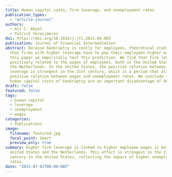 ```yaml
---
title: Human capital costs, firm leverage, and unemployment rates
publication_types:
  - "article-journal"
authors:
  - Ali C. Akyol
  - Patrick Verwijmeren
doi: https://doi.org/10.1016/j.jfi.2013.04.003
publication: Journal of Financial Intermediation
abstract: Because bankruptcy is costly for employees, theoretical studies argue
  that firms with higher leverage have to pay their employees higher wages. In
  this paper we empirically test this prediction. We find that firm leverage is
  positively related to the wages of employees, both in the United States and in
  the Netherlands. In the United States, the positive relation between wages and
  leverage is strongest in the 21st century, which is a period that also shows a
  positive relation between wages and unemployment rates. We conclude that the
  human capital costs of bankruptcy are an important disadvantage of debt.
draft: false
featured: false
tags:
  - human capital
  - leverage
  - unemployment
  - wages
categories:
  - Publications
image:
  filename: featured.jpg
  focal_point: Smart
  preview_only: true
summary: Higher firm leverage is linked to higher employee wages in both the
  United States and the Netherlands. This effect is strongest in the 21st
  century in the United States, reflecting the impact of higher unemployment
  rates.
date: "2013-07-01T00:00:00Z"
---
```

